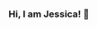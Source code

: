 ### Hi, I am Jessica! 👋

<!--
**jessicasouzajds/jessicasouzajds** is a ✨ _special_ ✨ repository because its `README.md` (this file) appears on your GitHub profile.

<div align="center">
  <a href="https://github.com/jessicasouzajds">
  <img height="180em" src="https://github-readme-stats.vercel.app/api?username=jessicasouzajds&show_icons=true&theme=synthwave&include_all_commits=true&count_private=true"/>
  <img height="180em" src="https://github-readme-stats.vercel.app/api/top-langs/?username=jessicasouzajds&layout=compact&langs_count=7&theme=synthwave"/>
</div>
